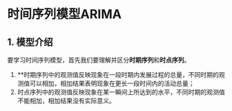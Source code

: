 # 时间序列模型ARIMA

## 1. 模型介绍

要学习时间序列模型，首先我们要理解并区分**时期序列**和**时点序列**。
1. **时期序列中的观测值反映现象在一段时期内发展过程的总量，不同时期的观测值可以相加，相加结果表明现象在更长一段时间内的活动总量；
2. 时点序列中的观测值反映现象在某一瞬间上所达到的水平，不同时期的观测值不能相加，相加结果没有实际意义。


<!--stackedit_data:
eyJoaXN0b3J5IjpbNDA3MTA3NDkwLDQyMjg0ODUwM119
-->